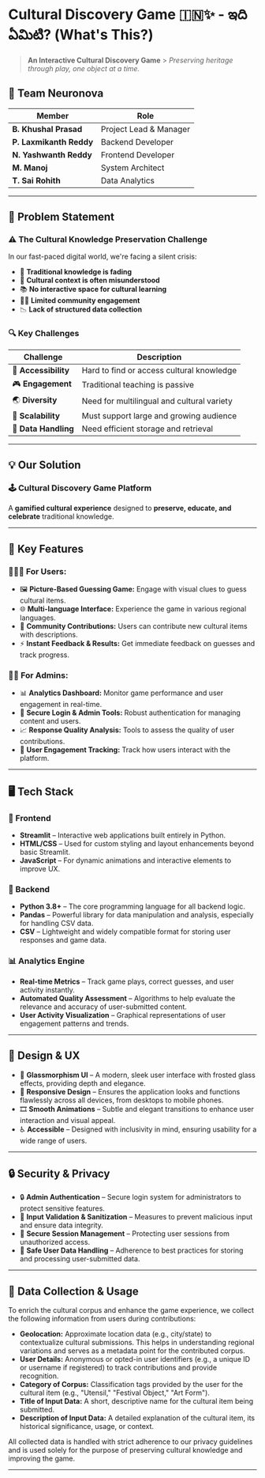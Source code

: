 
# Cultural Discovery Game 🇮🇳✨ - ఇది ఏమిటి? (What's This?)

> **An Interactive Cultural Discovery Game** > _Preserving heritage through play, one object at a time._

## 👥 Team Neuronova

| Member                | Role                      |
|----------------------|---------------------------|
| **B. Khushal Prasad** | Project Lead & Manager      |
| **P. Laxmikanth Reddy** | Backend Developer           |
| **N. Yashwanth Reddy** | Frontend Developer          |
| **M. Manoj** | System Architect            |
| **T. Sai Rohith** | Data Analytics              |

---

## 🎯 Problem Statement

### ⚠️ The Cultural Knowledge Preservation Challenge

In our fast-paced digital world, we're facing a silent crisis:

- 🧠 **Traditional knowledge is fading**
- 🧩 **Cultural context is often misunderstood**
- 📚 **No interactive space for cultural learning**
- 🙅‍♂️ **Limited community engagement**
- 📉 **Lack of structured data collection**

### 🔍 Key Challenges

| Challenge       | Description                                  |
|-----------------|----------------------------------------------|
| 📢 **Accessibility** | Hard to find or access cultural knowledge    |
| 🎮 **Engagement** | Traditional teaching is passive              |
| 🌏 **Diversity** | Need for multilingual and cultural variety   |
| 🚀 **Scalability** | Must support large and growing audience      |
| 📂 **Data Handling** | Need efficient storage and retrieval         |

---

## 💡 Our Solution

### 🕹️ Cultural Discovery Game Platform

A **gamified cultural experience** designed to **preserve, educate, and celebrate** traditional knowledge.

---

## 🧩 Key Features

### 👨‍👩‍👧 For Users:
- 🖼️ **Picture-Based Guessing Game:** Engage with visual clues to guess cultural items.
- 🌐 **Multi-language Interface:** Experience the game in various regional languages.
- 💬 **Community Contributions:** Users can contribute new cultural items with descriptions.
- ⚡ **Instant Feedback & Results:** Get immediate feedback on guesses and track progress.

### 👨‍💻 For Admins:
- 📊 **Analytics Dashboard:** Monitor game performance and user engagement in real-time.
- 🔐 **Secure Login & Admin Tools:** Robust authentication for managing content and users.
- 📈 **Response Quality Analysis:** Tools to assess the quality of user contributions.
- 📍 **User Engagement Tracking:** Track how users interact with the platform.

---

## 🖥️ Tech Stack

### 🚧 Frontend
- **Streamlit** – Interactive web applications built entirely in Python.
- **HTML/CSS** – Used for custom styling and layout enhancements beyond basic Streamlit.
- **JavaScript** – For dynamic animations and interactive elements to improve UX.

### 🧠 Backend
- **Python 3.8+** – The core programming language for all backend logic.
- **Pandas** – Powerful library for data manipulation and analysis, especially for handling CSV data.
- **CSV** – Lightweight and widely compatible format for storing user responses and game data.

### 📊 Analytics Engine
- **Real-time Metrics** – Track game plays, correct guesses, and user activity instantly.
- **Automated Quality Assessment** – Algorithms to help evaluate the relevance and accuracy of user-submitted content.
- **User Activity Visualization** – Graphical representations of user engagement patterns and trends.

---

## 🎨 Design & UX

- 💎 **Glassmorphism UI** – A modern, sleek user interface with frosted glass effects, providing depth and elegance.
- 📱 **Responsive Design** – Ensures the application looks and functions flawlessly across all devices, from desktops to mobile phones.
- 🎞️ **Smooth Animations** – Subtle and elegant transitions to enhance user interaction and visual appeal.
- ♿ **Accessible** – Designed with inclusivity in mind, ensuring usability for a wide range of users.

---

## 🔒 Security & Privacy

- 🔒 **Admin Authentication** – Secure login system for administrators to protect sensitive features.
- 🧼 **Input Validation & Sanitization** – Measures to prevent malicious input and ensure data integrity.
- 🔄 **Secure Session Management** – Protecting user sessions from unauthorized access.
- 📁 **Safe User Data Handling** – Adherence to best practices for storing and processing user-submitted data.

---

## 📝 Data Collection & Usage

To enrich the cultural corpus and enhance the game experience, we collect the following information from users during contributions:

-   **Geolocation:** Approximate location data (e.g., city/state) to contextualize cultural submissions. This helps in understanding regional variations and serves as a metadata point for the contributed corpus.
-   **User Details:** Anonymous or opted-in user identifiers (e.g., a unique ID or username if registered) to track contributions and provide recognition.
-   **Category of Corpus:** Classification tags provided by the user for the cultural item (e.g., "Utensil," "Festival Object," "Art Form").
-   **Title of Input Data:** A short, descriptive name for the cultural item being submitted.
-   **Description of Input Data:** A detailed explanation of the cultural item, its historical significance, usage, or context.

All collected data is handled with strict adherence to our privacy guidelines and is used solely for the purpose of preserving cultural knowledge and improving the game.


-----

```
```